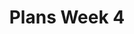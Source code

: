 ---
toc: true
comments: true
layout: post
title: Plans Week 4
description: notebook about the week
courses: { csa: {week: 4} }
type: plans
---